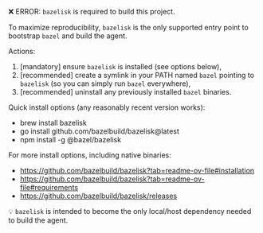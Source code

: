 ❌ ERROR: `bazelisk` is required to build this project.

To maximize reproducibility, `bazelisk` is the only supported entry point to bootstrap `bazel` and build the agent.

Actions:

1. [mandatory] ensure `bazelisk` is installed (see options below),
2. [recommended] create a symlink in your PATH named `bazel` pointing to `bazelisk`
   (so you can simply run `bazel` everywhere),
3. [recommended] uninstall any previously installed `bazel` binaries.

Quick install options (any reasonably recent version works):

- brew install bazelisk
- go install github.com/bazelbuild/bazelisk@latest
- npm install -g @bazel/bazelisk

For more install options, including native binaries:

- https://github.com/bazelbuild/bazelisk?tab=readme-ov-file#installation
- https://github.com/bazelbuild/bazelisk?tab=readme-ov-file#requirements
- https://github.com/bazelbuild/bazelisk/releases

💡 `bazelisk` is intended to become the only local/host dependency needed to build the agent.
